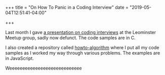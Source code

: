 +++
title = "On How To Panic in a Coding Interview"
date = "2019-05-04T12:51:41-04:00"

+++

Last month I gave [a presentation on coding interviews] at the Leominster Meetup group, sadly now defunct.  The code samples are in C.

I also created a repository called [howto-algorithm] where I put all my code samples as I worked my way through various problems.  The examples are in JavaScript.

Weeeeeeeeeeeeeeeeeeeeeeeeeeee

[a presentation on coding interviews]: https://github.com/btoll/howto-panic-in-a-coding-interview
[howto-algorithm]: https://github.com/btoll/howto-algorithm

